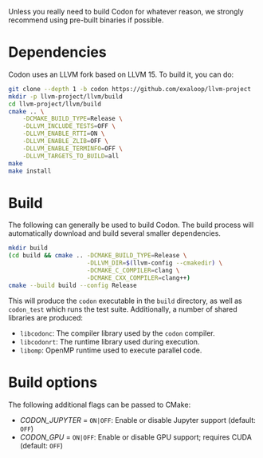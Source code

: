 Unless you really need to build Codon for whatever reason, we strongly
recommend using pre-built binaries if possible.

# Dependencies

Codon uses an LLVM fork based on LLVM 15. To build it, you can do:

``` bash
git clone --depth 1 -b codon https://github.com/exaloop/llvm-project
mkdir -p llvm-project/llvm/build
cd llvm-project/llvm/build
cmake .. \
    -DCMAKE_BUILD_TYPE=Release \
    -DLLVM_INCLUDE_TESTS=OFF \
    -DLLVM_ENABLE_RTTI=ON \
    -DLLVM_ENABLE_ZLIB=OFF \
    -DLLVM_ENABLE_TERMINFO=OFF \
    -DLLVM_TARGETS_TO_BUILD=all
make
make install
```

# Build

The following can generally be used to build Codon. The build process
will automatically download and build several smaller dependencies.

``` bash
mkdir build
(cd build && cmake .. -DCMAKE_BUILD_TYPE=Release \
                      -DLLVM_DIR=$(llvm-config --cmakedir) \
                      -DCMAKE_C_COMPILER=clang \
                      -DCMAKE_CXX_COMPILER=clang++)
cmake --build build --config Release
```

This will produce the `codon` executable in the `build` directory, as
well as `codon_test` which runs the test suite. Additionally, a number
of shared libraries are produced:

- `libcodonc`: The compiler library used by the `codon` compiler.
- `libcodonrt`: The runtime library used during execution.
- `libomp`: OpenMP runtime used to execute parallel code.

# Build options

The following additional flags can be passed to CMake:

- *CODON_JUPYTER* = `ON|OFF`: Enable or disable Jupyter support (default: `OFF`)
- *CODON_GPU* = `ON|OFF`: Enable or disable GPU support; requires CUDA (default: `OFF`)

